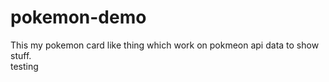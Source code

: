 # pokemon-demo
This my pokemon card like thing which work on pokmeon api data to show stuff.
<br> testing
